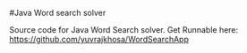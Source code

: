 #Java Word search solver

Source code for Java Word Search solver. Get Runnable here: https://github.com/yuvrajkhosa/WordSearchApp
